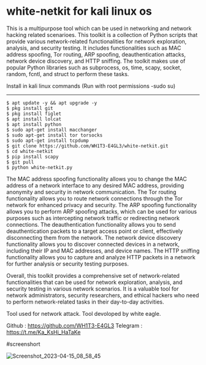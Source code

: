 # white-netkit for kali linux os
This is a multipurpose tool which can be used in networking and network hacking related scenarioes.
This toolkit is a collection of Python scripts that provide various network-related functionalities for network exploration, analysis, and security testing. It includes functionalities such as MAC address spoofing, Tor routing, ARP spoofing, deauthentication attacks, network device discovery, and HTTP sniffing. The toolkit makes use of popular Python libraries such as subprocess, os, time, scapy, socket, random, fcntl, and struct to perform these tasks.

Install in kali linux
commands (Run with root permissions -sudo su)
_______________
	$ apt update -y && apt upgrade -y
	$ pkg install git
	$ pkg install figlet
	$ apt install lolcat
  	$ apt install python
	$ sudo apt-get install macchanger
	$ sudo apt-get install tor torsocks
	$ sudo apt-get install tcpdump
	$ git clone https://github.com/WH1T3-E4GL3/white-netkit.git
	$ cd white-netkit
	$ pip install scapy
	$ git pull
	$ python white-netkit.py


The MAC address spoofing functionality allows you to change the MAC address of a network interface to any desired MAC address, providing anonymity and security in network communication. The Tor routing functionality allows you to route network connections through the Tor network for enhanced privacy and security. The ARP spoofing functionality allows you to perform ARP spoofing attacks, which can be used for various purposes such as intercepting network traffic or redirecting network connections. The deauthentication functionality allows you to send deauthentication packets to a target access point or client, effectively disconnecting them from the network. The network device discovery functionality allows you to discover connected devices in a network, including their IP and MAC addresses, and device names. The HTTP sniffing functionality allows you to capture and analyze HTTP packets in a network for further analysis or security testing purposes.

Overall, this toolkit provides a comprehensive set of network-related functionalities that can be used for network exploration, analysis, and security testing in various network scenarios. It is a valuable tool for network administrators, security researchers, and ethical hackers who need to perform network-related tasks in their day-to-day activities.

Tool used for network attack.
Tool devoloped by white eagle.

Github   : https://github.com/WH1T3-E4GL3
Telegram : https://t.me/Ka_KsHi_HaTaKe

#screenshort

![Screenshot_2023-04-15_08_58_45](https://user-images.githubusercontent.com/118425907/232225639-a079da32-6464-4583-9536-76530ebaa245.png)


